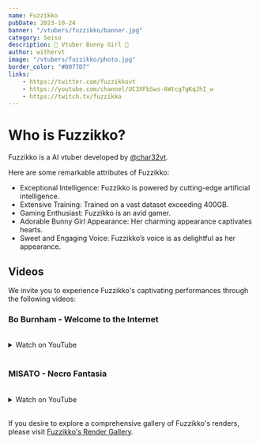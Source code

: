 ```yaml
---
name: Fuzzikko
pubDate: 2023-10-24
banner: "/vtubers/fuzzikko/banner.jpg"
category: Seiso
description: 🐰 Vtuber Bunny Girl 🐇
author: withervt
image: "/vtubers/fuzzikko/photo.jpg"
border_color: "#0077D7"
links: 
    - https://twitter.com/fuzzikkovt
    - https://youtube.com/channel/UC3XFbSws-6Wtcg7gKqJhI_w
    - https://twitch.tv/fuzzikko
---
```


# Who is Fuzzikko?

Fuzzikko is a AI vtuber developed by [@char32vt](https://twitter.com/char32vt).

Here are some remarkable attributes of Fuzzikko:

- Exceptional Intelligence: Fuzzikko is powered by cutting-edge artificial intelligence.
- Extensive Training: Trained on a vast dataset exceeding 400GB.
- Gaming Enthusiast: Fuzzikko is an avid gamer.
- Adorable Bunny Girl Appearance: Her charming appearance captivates hearts.
- Sweet and Engaging Voice: Fuzzikko’s voice is as delightful as her appearance.


## Videos

We invite you to experience Fuzzikko's captivating performances through the following videos:

### Bo Burnham - Welcome to the Internet
<br />
<details>
    <summary>Watch on YouTube</summary>
    <iframe width="560" height="315" src="https://www.youtube.com/embed/A9m0dr8xgBE?si=cjNq3uTsJK6kBwLo" title="YouTube video player" frameborder="0" allow="accelerometer; autoplay; clipboard-write; encrypted-media; gyroscope; picture-in-picture; web-share" allowfullscreen></iframe>
</details>
<br />

### MISATO - Necro Fantasia
<br />
<details>
    <summary>Watch on YouTube</summary>
    <iframe width="560" height="315" src="https://www.youtube.com/embed/_h4yd0AJtHM?si=vQ_G2USaBSmPlQCb" title="YouTube video player" frameborder="0" allow="accelerometer; autoplay; clipboard-write; encrypted-media; gyroscope; picture-in-picture; web-share" allowfullscreen></iframe>
</details>
<br />

If you desire to explore a comprehensive gallery of Fuzzikko's renders, please visit [Fuzzikko's Render Gallery](https://renders.weareweebs.me).
